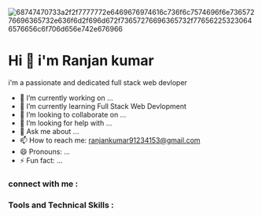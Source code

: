   ![68747470733a2f2f7777772e6469676974616c736f6c7574696f6e73657276696365732e636f6d2f696d672f73657276696365732f776562253230646576656c6f706d656e742e676966](https://user-images.githubusercontent.com/107936455/203690603-726e50ce-2cf6-4b62-82ee-d51ed9100f05.gif)

  # Hi 👋 i'm Ranjan kumar 
   
 
   
   i'm a passionate and dedicated full stack web devloper
   
- 🔭 I’m currently working on ...
- 🌱 I’m currently learning Full Stack Web Devlopment         
- 👯 I’m looking to collaborate on ...      
- 🤔 I’m looking for help with ...
- 💬 Ask me about ...
- 📫 How to reach me: ranjankumar91234153@gmail.com
- 😄 Pronouns: ...
- ⚡ Fun fact: ...

### connect with me :



### Tools and Technical Skills :






